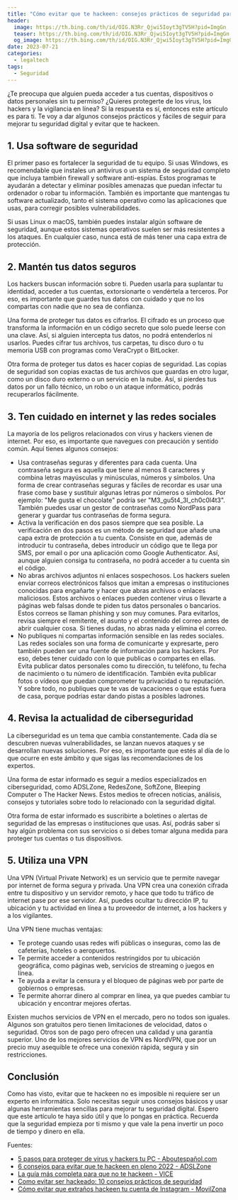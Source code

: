 ```yaml
---
title: "Cómo evitar que te hackeen: consejos prácticos de seguridad para estar seguro en internet?"
header:
  image: https://th.bing.com/th/id/OIG.N3Rr_Qjwi5Ioyt3gTV5H?pid=ImgGn
  teaser: https://th.bing.com/th/id/OIG.N3Rr_Qjwi5Ioyt3gTV5H?pid=ImgGn
  og_image: https://th.bing.com/th/id/OIG.N3Rr_Qjwi5Ioyt3gTV5H?pid=ImgGn
date: 2023-07-21
categories:
  - legaltech
tags:
  - Seguridad
---
```


¿Te preocupa que alguien pueda acceder a tus cuentas, dispositivos o datos personales sin tu permiso? ¿Quieres protegerte de los virus, los hackers y la vigilancia en línea? Si la respuesta es sí, entonces este artículo es para ti. Te voy a dar algunos consejos prácticos y fáciles de seguir para mejorar tu seguridad digital y evitar que te hackeen.

## 1. Usa software de seguridad

El primer paso es fortalecer la seguridad de tu equipo. Si usas Windows, es recomendable que instales un antivirus o un sistema de seguridad completo que incluya también firewall y software anti-espías. Estos programas te ayudarán a detectar y eliminar posibles amenazas que puedan infectar tu ordenador o robar tu información. También es importante que mantengas tu software actualizado, tanto el sistema operativo como las aplicaciones que usas, para corregir posibles vulnerabilidades.

Si usas Linux o macOS, también puedes instalar algún software de seguridad, aunque estos sistemas operativos suelen ser más resistentes a los ataques. En cualquier caso, nunca está de más tener una capa extra de protección.

## 2. Mantén tus datos seguros

Los hackers buscan información sobre ti. Pueden usarla para suplantar tu identidad, acceder a tus cuentas, extorsionarte o vendértela a terceros. Por eso, es importante que guardes tus datos con cuidado y que no los compartas con nadie que no sea de confianza.

Una forma de proteger tus datos es cifrarlos. El cifrado es un proceso que transforma la información en un código secreto que solo puede leerse con una clave. Así, si alguien intercepta tus datos, no podrá entenderlos ni usarlos. Puedes cifrar tus archivos, tus carpetas, tu disco duro o tu memoria USB con programas como VeraCrypt o BitLocker.

Otra forma de proteger tus datos es hacer copias de seguridad. Las copias de seguridad son copias exactas de tus archivos que guardas en otro lugar, como un disco duro externo o un servicio en la nube. Así, si pierdes tus datos por un fallo técnico, un robo o un ataque informático, podrás recuperarlos fácilmente.

## 3. Ten cuidado en internet y las redes sociales

La mayoría de los peligros relacionados con virus y hackers vienen de internet. Por eso, es importante que navegues con precaución y sentido común. Aquí tienes algunos consejos:

- Usa contraseñas seguras y diferentes para cada cuenta. Una contraseña segura es aquella que tiene al menos 8 caracteres y combina letras mayúsculas y minúsculas, números y símbolos. Una forma de crear contraseñas seguras y fáciles de recordar es usar una frase como base y sustituir algunas letras por números o símbolos. Por ejemplo: "Me gusta el chocolate" podría ser "M3_gu5t4_3l_ch0c0l4t3". También puedes usar un gestor de contraseñas como NordPass para generar y guardar tus contraseñas de forma segura.
- Activa la verificación en dos pasos siempre que sea posible. La verificación en dos pasos es un método de seguridad que añade una capa extra de protección a tu cuenta. Consiste en que, además de introducir tu contraseña, debes introducir un código que te llega por SMS, por email o por una aplicación como Google Authenticator. Así, aunque alguien consiga tu contraseña, no podrá acceder a tu cuenta sin el código.
- No abras archivos adjuntos ni enlaces sospechosos. Los hackers suelen enviar correos electrónicos falsos que imitan a empresas o instituciones conocidas para engañarte y hacer que abras archivos o enlaces maliciosos. Estos archivos o enlaces pueden contener virus o llevarte a páginas web falsas donde te piden tus datos personales o bancarios. Estos correos se llaman phishing y son muy comunes. Para evitarlos, revisa siempre el remitente, el asunto y el contenido del correo antes de abrir cualquier cosa. Si tienes dudas, no abras nada y elimina el correo.
- No publiques ni compartas información sensible en las redes sociales. Las redes sociales son una forma de comunicarte y expresarte, pero también pueden ser una fuente de información para los hackers. Por eso, debes tener cuidado con lo que publicas o compartes en ellas. Evita publicar datos personales como tu dirección, tu teléfono, tu fecha de nacimiento o tu número de identificación. También evita publicar fotos o vídeos que puedan comprometer tu privacidad o tu reputación. Y sobre todo, no publiques que te vas de vacaciones o que estás fuera de casa, porque podrías estar dando pistas a posibles ladrones.

## 4. Revisa la actualidad de ciberseguridad

La ciberseguridad es un tema que cambia constantemente. Cada día se descubren nuevas vulnerabilidades, se lanzan nuevos ataques y se desarrollan nuevas soluciones. Por eso, es importante que estés al día de lo que ocurre en este ámbito y que sigas las recomendaciones de los expertos.

Una forma de estar informado es seguir a medios especializados en ciberseguridad, como ADSLZone, RedesZone, SoftZone, Bleeping Computer o The Hacker News. Estos medios te ofrecen noticias, análisis, consejos y tutoriales sobre todo lo relacionado con la seguridad digital.

Otra forma de estar informado es suscribirte a boletines o alertas de seguridad de las empresas o instituciones que usas. Así, podrás saber si hay algún problema con sus servicios o si debes tomar alguna medida para proteger tus cuentas o tus dispositivos.

## 5. Utiliza una VPN

Una VPN (Virtual Private Network) es un servicio que te permite navegar por internet de forma segura y privada. Una VPN crea una conexión cifrada entre tu dispositivo y un servidor remoto, y hace que todo tu tráfico de internet pase por ese servidor. Así, puedes ocultar tu dirección IP, tu ubicación y tu actividad en línea a tu proveedor de internet, a los hackers y a los vigilantes.

Una VPN tiene muchas ventajas:

- Te protege cuando usas redes wifi públicas o inseguras, como las de cafeterías, hoteles o aeropuertos.
- Te permite acceder a contenidos restringidos por tu ubicación geográfica, como páginas web, servicios de streaming o juegos en línea.
- Te ayuda a evitar la censura y el bloqueo de páginas web por parte de gobiernos o empresas.
- Te permite ahorrar dinero al comprar en línea, ya que puedes cambiar tu ubicación y encontrar mejores ofertas.

Existen muchos servicios de VPN en el mercado, pero no todos son iguales. Algunos son gratuitos pero tienen limitaciones de velocidad, datos o seguridad. Otros son de pago pero ofrecen una calidad y una garantía superior. Uno de los mejores servicios de VPN es NordVPN, que por un precio muy asequible te ofrece una conexión rápida, segura y sin restricciones.

## Conclusión

Como has visto, evitar que te hackeen no es imposible ni requiere ser un experto en informática. Solo necesitas seguir unos consejos básicos y usar algunas herramientas sencillas para mejorar tu seguridad digital. Espero que este artículo te haya sido útil y que lo pongas en práctica. Recuerda que la seguridad empieza por ti mismo y que vale la pena invertir un poco de tiempo y dinero en ella.

Fuentes:

- [5 pasos para proteger de virus y hackers tu PC - Aboutespañol.com](https://www.aboutespanol.com/5-pasos-para-proteger-de-virus-y-hackers-tu-pc-3508043)
- [6 consejos para evitar que te hackeen en pleno 2022 - ADSLZone](https://www.adslzone.net/reportajes/temas/consejos-evitar-hackeos-2022/)
- [La guía más completa para que no te hackeen - VICE](https://www.vice.com/es/article/yw5qmw/como-evitar-hackeo-seguridad-ciberseguridad)
- [Como evitar ser hackeado: 10 consejos prácticos de seguridad](https://algoentremanos.com/como-evitar-que-te-hackeen-5-consejos-practicos/)
- [Cómo evitar que extraños hackeen tu cuenta de Instagram - MovilZona](https://www.movilzona.es/2019/01/24/evitar-hackeo-cuenta-instagram/)

